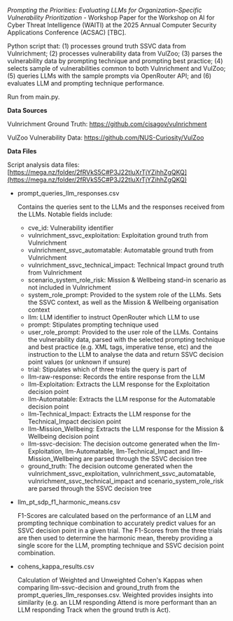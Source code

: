 _Prompting the Priorities: Evaluating LLMs for Organization-Specific Vulnerability Prioritization_ - Workshop Paper for the Workshop on AI for Cyber Threat Intelligence (WAITI) at the 2025 Annual Computer Security Applications Conference (ACSAC) [TBC].

Python script that: (1) processes ground truth SSVC data from Vulnrichment; (2) processes vulnerability data from VulZoo; (3) parses the vulnerability data by prompting technique and prompting best practice; (4) selects sample of vulnerabilities common to both Vulnrichment and VulZoo; (5) queries LLMs with the sample prompts via OpenRouter API; and (6) evaluates LLM and prompting technique performance.

Run from main.py.

**Data Sources**

Vulnrichment Ground Truth: https://github.com/cisagov/vulnrichment 

VulZoo Vulnerability Data: https://github.com/NUS-Curiosity/VulZoo

**Data Files**

Script analysis data files: [https://mega.nz/folder/2fRVkS5C#P3J22tluXrTjYZihhZgQKQ](https://mega.nz/folder/2fRVkS5C#P3J22tluXrTjYZihhZgQKQ)

- prompt_queries_llm_responses.csv
  
  Contains the queries sent to the LLMs and the responses received from the LLMs. Notable fields include:
  - cve_id: Vulnerability identifier
  - vulnrichment_ssvc_exploitation: Exploitation ground truth from Vulnrichment
  - vulnrichment_ssvc_automatable: Automatable ground truth from Vulnrichment
  - vulnrichment_ssvc_technical_impact: Technical Impact ground truth from Vulnrichment
  - scenario_system_role_risk: Mission & Wellbeing stand-in scenario as not included in Vulnrichment
  - system_role_prompt: Provided to the system role of the LLMs. Sets the SSVC context, as well as the Mission & Wellbeing organisation context
  - llm: LLM identifier to instruct OpenRouter which LLM to use
  - prompt: Stipulates prompting technique used
  - user_role_prompt: Provided to the user role of the LLMs. Contains the vulnerability data, parsed with the selected prompting technique and best practice (e.g. XML tags, imperative tense, etc) and the instruction to the LLM to analyse the data and return SSVC decision point values (or unknown if unsure)
  - trial: Stipulates which of three trials the query is part of
  - llm-raw-response: Records the entire response from the LLM
  - llm-Exploitation: Extracts the LLM response for the Exploitation decision point
  - llm-Automatable: Extracts the LLM response for the Automatable decision point
  - llm-Technical_Impact: Extracts the LLM response for the Technical_Impact decision point
  - llm-Mission_Wellbeing: Extracts the LLM response for the Mission & Wellbeing decision point
  - llm-ssvc-decision: The decision outcome generated when the llm-Exploitation, llm-Automatable, llm-Technical_Impact and llm-Mission_Wellbeing are parsed through the SSVC decision tree
  - ground_truth: The decision outcome generated when the vulnrichment_ssvc_exploitation, vulnrichment_ssvc_automatable, vulnrichment_ssvc_technical_impact and scenario_system_role_risk are parsed through the SSVC decision tree

- llm_pt_sdp_f1_harmonic_means.csv

  F1-Scores are calculated based on the performance of an LLM and prompting technique combination to accurately predict values for an SSVC decision point in a given trial. The F1-Scores from the three trials are then used to determine the harmonic mean, thereby providing a single score for the LLM, prompting technique and SSVC decision point combination.

- cohens_kappa_results.csv

  Calculation of Weighted and Unweighted Cohen's Kappas when comparing llm-ssvc-decision and ground_truth from the prompt_queries_llm_responses.csv. Weighted provides insights into similarity (e.g. an LLM responding Attend is more performant than an LLM responding Track when the ground truth is Act).
